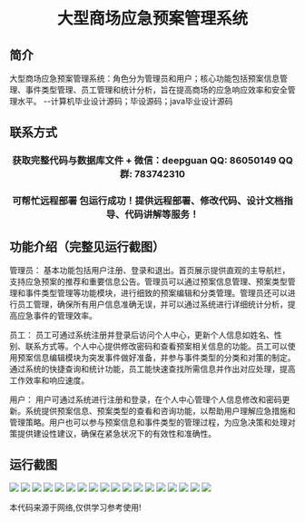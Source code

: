 <p><h1 align="center">大型商场应急预案管理系统</h1></p>

## 简介
大型商场应急预案管理系统：角色分为管理员和用户；核心功能包括预案信息管理、事件类型管理、员工管理和统计分析，旨在提高商场的应急响应效率和安全管理水平。    --计算机毕业设计源码；毕设源码；java毕业设计源码


## 联系方式
<p><h3 align="center">获取完整代码与数据库文件 + 微信：deepguan QQ: 86050149 QQ群: 783742310</h3></p>
<p><h3 align="center">可帮忙远程部署 包运行成功！提供远程部署、修改代码、设计文档指导、代码讲解等服务！</h3></p>

## 功能介绍（完整见运行截图）
管理员： 基本功能包括用户注册、登录和退出。首页展示提供直观的主导航栏，支持应急预案的推荐和重要信息公告。管理员可以通过预案信息管理、预案类型管理和事件类型管理等功能模块，进行细致的预案编辑和分类管理。管理员还可以进行员工管理，确保所有用户信息准确无误，并可以通过系统进行详细统计分析，提高应急事件的管理效率。

员工： 员工可通过系统注册并登录后访问个人中心，更新个人信息如姓名、性别、联系方式等。个人中心提供修改密码和查看预案相关信息的功能。员工可以使用预案信息编辑模块为突发事件做好准备，并参与事件类型的分类和对策的制定。通过系统的快捷查询和统计功能，员工能快速查找所需信息并作出对应处理，提高工作效率和响应速度。

用户： 用户可通过系统进行注册和登录，在个人中心管理个人信息修改和密码更新。系统提供预案信息、预案类型的查看和咨询功能，以帮助用户理解应急措施和管理策略。用户也可以参与预案信息和事件类型的管理过程，为应急决策和处理对策提供建设性建议，确保在紧急状况下的有效性和准确性。


## 运行截图
![](https://bs-1329754181.cos.ap-shanghai.myqcloud.com/spring/LargeShoppingMallEmergencyPlanManagementSystem/img/001.jpg)
![](https://bs-1329754181.cos.ap-shanghai.myqcloud.com/spring/LargeShoppingMallEmergencyPlanManagementSystem/img/002.jpg)
![](https://bs-1329754181.cos.ap-shanghai.myqcloud.com/spring/LargeShoppingMallEmergencyPlanManagementSystem/img/003.jpg)
![](https://bs-1329754181.cos.ap-shanghai.myqcloud.com/spring/LargeShoppingMallEmergencyPlanManagementSystem/img/004.jpg)
![](https://bs-1329754181.cos.ap-shanghai.myqcloud.com/spring/LargeShoppingMallEmergencyPlanManagementSystem/img/005.jpg)
![](https://bs-1329754181.cos.ap-shanghai.myqcloud.com/spring/LargeShoppingMallEmergencyPlanManagementSystem/img/006.jpg)
![](https://bs-1329754181.cos.ap-shanghai.myqcloud.com/spring/LargeShoppingMallEmergencyPlanManagementSystem/img/007.jpg)
![](https://bs-1329754181.cos.ap-shanghai.myqcloud.com/spring/LargeShoppingMallEmergencyPlanManagementSystem/img/008.jpg)
![](https://bs-1329754181.cos.ap-shanghai.myqcloud.com/spring/LargeShoppingMallEmergencyPlanManagementSystem/img/009.jpg)
![](https://bs-1329754181.cos.ap-shanghai.myqcloud.com/spring/LargeShoppingMallEmergencyPlanManagementSystem/img/010.jpg)
![](https://bs-1329754181.cos.ap-shanghai.myqcloud.com/spring/LargeShoppingMallEmergencyPlanManagementSystem/img/011.jpg)
![](https://bs-1329754181.cos.ap-shanghai.myqcloud.com/spring/LargeShoppingMallEmergencyPlanManagementSystem/img/012.jpg)
![](https://bs-1329754181.cos.ap-shanghai.myqcloud.com/spring/LargeShoppingMallEmergencyPlanManagementSystem/img/013.jpg)
![](https://bs-1329754181.cos.ap-shanghai.myqcloud.com/spring/LargeShoppingMallEmergencyPlanManagementSystem/img/014.jpg)
![](https://bs-1329754181.cos.ap-shanghai.myqcloud.com/spring/LargeShoppingMallEmergencyPlanManagementSystem/img/015.jpg)
![](https://bs-1329754181.cos.ap-shanghai.myqcloud.com/spring/LargeShoppingMallEmergencyPlanManagementSystem/img/016.jpg)
![](https://bs-1329754181.cos.ap-shanghai.myqcloud.com/spring/LargeShoppingMallEmergencyPlanManagementSystem/img/017.jpg)
![](https://bs-1329754181.cos.ap-shanghai.myqcloud.com/spring/LargeShoppingMallEmergencyPlanManagementSystem/img/018.jpg)

<p>本代码来源于网络,仅供学习参考使用!</p>
